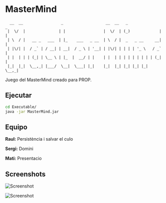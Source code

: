 # MasterMind
```
  __  __                 _                   __  __   _               _ 
 |  \/  |               | |                 |  \/  | (_)             | |
 | \  / |   __ _   ___  | |_    ___   _ __  | \  / |  _   _ __     __| |
 | |\/| |  / _` | / __| | __|  / _ \ | '__| | |\/| | | | | '_ \   / _` |
 | |  | | | (_| | \__ \ | |_  |  __/ | |    | |  | | | | | | | | | (_| |
 |_|  |_|  \__,_| |___/  \__|  \___| |_|    |_|  |_| |_| |_| |_|  \__,_|

```
Juego del MasterMind creado para PROP.

## Ejecutar
```bash
cd Executable/
java -jar MasterMind.jar
```

## Equipo
**Raul:** Persistència i salvar el culo

**Sergi:** Domini

**Mati:** Presentacio

## Screenshots
![Screenshot](https://github.com/matiszz/mastermind/tree/master/Executable/screen1.png)


![Screenshot](https://github.com/matiszz/mastermind/tree/master/Executable/screen2.png)